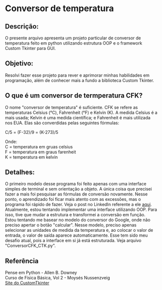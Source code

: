 # Conversor de temperatura

## Descrição: 
O presente arquivo apresenta um projeto particular de conversor de temperatura feito em python utilizando estrutura OOP e o framework Custom Tkinter para GUI.

## Objetivo: 
Resolvi fazer esse projeto para rever e aprimorar minhas habilidades em programação, além de conhecer mais a fundo a biblioteca Custom Tkinter.

## O que é um conversor de termperatura CFK?
O nome "conversor de temperatura" é suficiente. CFK se refere as temperaturas Celsius (°C), Fahrenheit (°F) e Kelvin (K).
A medida Celsius é a mais usada; Kelvin é uma medida científica; e Fahrenheit é mais utilizada nos EUA. Elas são converdidas pelas seguintes fórmulas:

C/5 = (F-32)/9 = (K-273)/5

Onde:  
C = temperatura em gruas celsius  
F = temperatura em graus farenheit  
K = temperatura em kelvin  

## Detalhes:
O primeiro modelo desse programa foi feito apenas com uma interface simples de terminal e sem orientação a objeto. A única coisa que precisei fazer a mais foi pesquisar as fórmulas de conversão novamente. Nesse ponto, o aprendizado foi ficar mais atento com as excessões, mas o programa foi rápido de fazer. Veja o post no LinkedIn referente a ele [aqui](https://www.linkedin.com/posts/mateusmagalhaes_python-programaaexaeto-activity-7310782971374927872-E5eY?utm_source=share&utm_medium=member_desktop&rcm=ACoAACexfIABu0_IIQtlHmH2oveguEC-MuBYeqA).  
Atualmente, estou tentando implementar uma interface utilizando OOP. Para isso, tive que mudar a estrutura e transformei a conversão em função. Estou tentando me basear no modelo do conversor do Google, onde não preciso apertar o botão "calcular". Nesse modelo, preciso apenas selecionar as unidades de medida da temperatura e, ao colocar o valor de entrada, o valor de saída aparece automaticamente. Esse tem sido meu desafio atual, pois a interface em si já está estruturada. Veja arquivo "ConversorCFK_CTK.py".

## Referência

Pense em Python - Allen B. Downey  
Curso de Física Básica, Vol 2 - Moysés Nussenzveig  
[Site do CustomTkinter](https://customtkinter.tomschimansky.com/)  